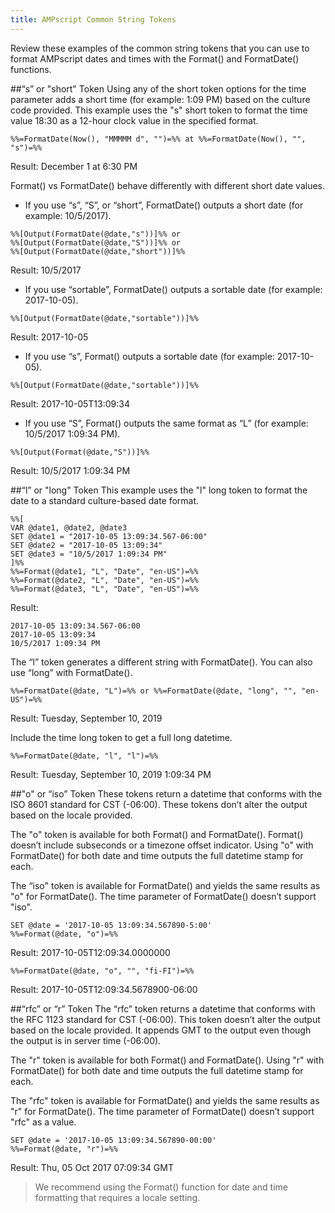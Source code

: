 ```yaml
---
title: AMPscript Common String Tokens
---
```

Review these examples of the common string tokens that you can use to format AMPscript dates and times with the Format() and FormatDate() functions.

##“s” or "short" Token
Using any of the short token options for the time parameter adds a short time (for example: 1:09 PM) based on the culture code provided. This example uses the "s" short token to format the time value 18:30 as a 12-hour clock value in the specified format.

```
%%=FormatDate(Now(), "MMMMM d", "")=%% at %%=FormatDate(Now(), "", "s")=%%

```

Result:
December 1 at 6:30 PM

Format() vs FormatDate() behave differently with different short date values.

* If you use “s”, “S”, or “short”, FormatDate() outputs a short date (for example: 10/5/2017).

```
%%[Output(FormatDate(@date,"s"))]%% or
%%[Output(FormatDate(@date,"S"))]%% or
%%[Output(FormatDate(@date,"short"))]%%
```

Result: 10/5/2017

* If you use “sortable”, FormatDate() outputs a sortable date (for example: 2017-10-05).

```
%%[Output(FormatDate(@date,"sortable"))]%%
```
Result: 2017-10-05

* If you use “s”, Format() outputs a sortable date (for example: 2017-10-05).

```
%%[Output(FormatDate(@date,"sortable"))]%%
```

Result: 2017-10-05T13:09:34

* If you use “S”, Format() outputs the same format as “L” (for example: 10/5/2017 1:09:34 PM).

```
%%[Output(Format(@date,"S"))]%%
```

Result: 10/5/2017 1:09:34 PM

##“l” or "long" Token
This example uses the "l" long token to format the date to a standard culture-based date format.

```
%%[
VAR @date1, @date2, @date3
SET @date1 = "2017-10-05 13:09:34.567-06:00"
SET @date2 = "2017-10-05 13:09:34"
SET @date3 = "10/5/2017 1:09:34 PM"
]%%
%%=Format(@date1, "L", "Date", "en-US")=%%
%%=Format(@date2, "L", "Date", "en-US")=%%
%%=Format(@date3, "L", "Date", "en-US")=%%
```

Result:

```
2017-10-05 13:09:34.567-06:00
2017-10-05 13:09:34
10/5/2017 1:09:34 PM
```

The “l” token generates a different string with FormatDate(). You can also use “long” with FormatDate().

```
%%=FormatDate(@date, "L")=%% or %%=FormatDate(@date, "long", "", "en-US")=%%
```

Result:
Tuesday, September 10, 2019

Include the time long token to get a full long datetime.

```
%%=FormatDate(@date, "l", "l")=%%
```

Result:
Tuesday, September 10, 2019 1:09:34 PM

##"o" or “iso” Token
These tokens return a datetime that conforms with the ISO 8601 standard for CST (-06:00). These tokens don’t alter the output based on the locale provided.

The "o" token is available for both Format() and FormatDate(). Format() doesn’t include subseconds or a timezone offset indicator. Using "o" with FormatDate() for both date and time outputs the full datetime stamp for each.

The “iso" token is available for FormatDate() and yields the same results as "o" for FormatDate(). The time parameter of FormatDate() doesn’t support "iso".

```
SET @date = '2017-10-05 13:09:34.567890-5:00'
%%=Format(@date, "o")=%%
```

Result:
2017-10-05T12:09:34.0000000

```
%%=FormatDate(@date, "o", "", "fi-FI")=%%
```

Result:
2017-10-05T12:09:34.5678900-06:00


##“rfc” or “r” Token
The “rfc” token returns a datetime that conforms with the RFC 1123 standard for CST (-06:00). This token doesn’t alter the output based on the locale provided. It appends GMT to the output even though the output is in server time (-06:00).  

The "r" token is available for both Format() and FormatDate(). Using "r" with FormatDate() for both date and time outputs the full datetime stamp for each.

The "rfc" token is available for FormatDate() and yields the same results as "r" for FormatDate(). The time parameter of FormatDate() doesn’t support "rfc" as a value.

```
SET @date = '2017-10-05 13:09:34.567890-00:00'
%%=Format(@date, "r")=%%
```

Result:
Thu, 05 Oct 2017 07:09:34 GMT

> We recommend using the Format() function for date and time formatting that requires a locale setting.
